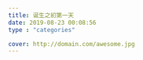 ```yaml
---
title: 诞生之初第一天
date: 2019-08-23 00:08:56
type : "categories"

cover: http://domain.com/awesome.jpg
---
```

